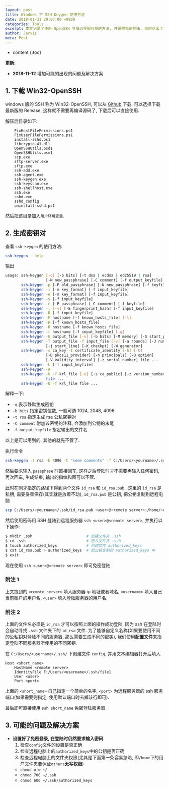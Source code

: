 ```yaml
---
layout: post
title: Windows 下 SSH-Keygen 使用方法
date: 2018-01-31 20:07:00 +0800
categories: Tools
excerpt: 本文记录了使用 OpenSSH 登陆远程服务器的方法, 并设置免密登陆. 同时给出了使用多个密钥登陆多个服务器的方法.
author: Jarvis
meta: Post
---
```


* content
{:toc}

**更新:**
* **2018-11-12** 增加可能的出现的问题及解决方案




## 1. 下载 Win32-OpenSSH

windows 版的 SSH 称为 Win32-OpenSSH,  可以从 [Github](https://github.com/PowerShell/Win32-OpenSSH) 下载. 可以选择下载最新版的 Release, 这样就不需要再编译源码了, 下载后可以直接使用.

解压后目录如下:
```
    FixHostFilePermissions.ps1
    FixUserFilePermissions.ps1
    install-sshd.ps1
    libcrypto-41.dll
    OpenSSHUtils.psd1
    OpenSSHUtils.psm1
    scp.exe
    sftp-server.exe
    sftp.exe
    ssh-add.exe
    ssh-agent.exe
    ssh-keygen.exe
    ssh-keyscan.exe
    ssh-shellhost.exe
    ssh.exe
    sshd.exe
    sshd_config
    uninstall-sshd.ps1
```

然后把该目录加入`用户环境变量`.

## 2. 生成密钥对

查看 `ssh-keygen` 的使用方法:

```bash
ssh-keygen --help
```

输出

```bash
usage: ssh-keygen [-q] [-b bits] [-t dsa | ecdsa | ed25519 | rsa]
                  [-N new_passphrase] [-C comment] [-f output_keyfile]
       ssh-keygen -p [-P old_passphrase] [-N new_passphrase] [-f keyfile]
       ssh-keygen -i [-m key_format] [-f input_keyfile]
       ssh-keygen -e [-m key_format] [-f input_keyfile]
       ssh-keygen -y [-f input_keyfile]
       ssh-keygen -c [-P passphrase] [-C comment] [-f keyfile]
       ssh-keygen -l [-v] [-E fingerprint_hash] [-f input_keyfile]
       ssh-keygen -B [-f input_keyfile]
       ssh-keygen -F hostname [-f known_hosts_file] [-l]
       ssh-keygen -H [-f known_hosts_file]
       ssh-keygen -R hostname [-f known_hosts_file]
       ssh-keygen -r hostname [-f input_keyfile] [-g]
       ssh-keygen -G output_file [-v] [-b bits] [-M memory] [-S start_point]
       ssh-keygen -T output_file -f input_file [-v] [-a rounds] [-J num_lines]
                  [-j start_line] [-K checkpt] [-W generator]
       ssh-keygen -s ca_key -I certificate_identity [-h] [-U]
                  [-D pkcs11_provider] [-n principals] [-O option]
                  [-V validity_interval] [-z serial_number] file ...
       ssh-keygen -L [-f input_keyfile]
       ssh-keygen -A
       ssh-keygen -k -f krl_file [-u] [-s ca_public] [-z version_number]
                  file ...
       ssh-keygen -Q -f krl_file file ...
```

解释一下:

* `-q` 表示静默生成密钥
* `-b bits` 指定密钥位数, 一般可选 1024, 2048, 4096
* `-t rsa` 指定生成 rsa 公私密钥对
* `-C comment` 附加该密钥的注释, 会添加到公钥的末尾
* `-f output_keyfile` 指定输出的文件名

以上是可以用到的, 其他的就先不管了.

执行命令

```bash
ssh-keygen -t rsa -b 4096 -C "some comments" -f C:/Users/<yourname>/.ssh/id_rsa
```

然后要求输入 `passphase` 时直接回车, 这样之后登陆时才不需要再输入任何密码, 再次回车, 生成结束, 输出的指纹和图可以不管.

此时在刚才指定的路径下得到两个文件 `id_rsa` 和 `id_rsa.pub` . 这里的 `id_rsa` 是私钥, 需要妥善保存(其实就是放着不动), `id_rsa.pub` 是公钥, 把公钥复制到远程电脑

```bash
scp C:/Users/<yourname>/.ssh/id_rsa.pub <user>@<remote server>:/home/<user>/.ssh
```

然后使用密码用 SSH 登陆到远程服务器 `ssh <user>@<remote server>`, 并执行以下操作:

```bash
$ mkdir .ssh                        # 创建文件夹 .ssh
$ cd .ssh                           # 进入文件夹 .ssh
$ touch authorized_keys             # 创建文件 authorized_keys
$ cat id_rsa.pub > authorized_keys  # 把公钥复制到 authorized_keys 中
$ exit
```

现在使用 `ssh <user>@<remote server>` 即可免密登陆.

### 附注 1

上文提到的 `<remote server>` 填入服务器 ip 地址或者域名, `<username>` 填入自己当前账户的用户名, `<user>` 填入登陆服务器的用户名.

### 附注 2

上面的文件名必须是 `id_rsa` 才可以按照上面的操作成功登陆, 因为 ssh 在登陆时会自动寻找 `.ssh` 文件夹下的 `id_rsa` 文件. 为了能够自定义名称(如果要使用不同的公私钥对登陆不同的服务器, 那么需要生成不同的密钥), 我们使用**配置文件**来指定登陆不同服务器所使用的不同密钥. 

在 `C:/Users/<username>/.ssh/` 下创建文件 `config`, 并用文本编辑器打开后填入

```
Host <short_name>
    HostName <remote server>
    IdentityFile F:/Users/<username>/.ssh/file1
    User <user>
    Port <port>
```

上面的 `<short_name>` 自己指定一个简单的名字, `<port>` 为远程服务器的 ssh 服务端口(如果需要则指定, 使用默认端口时去掉该行即可).

最后即可直接使用 `ssh short_name` 免密登陆服务器.

## 3. 可能的问题及解决方案

* **设置好了免密登录, 在登陆时仍然要求输入密码.** 
  1. 检查`config`文件的设置是否正确
  2. 检查远程电脑上的`authorized_keys`中的公钥是否正确
  3. 检查远程电脑上的文件夹权限(尤其是下面第一条容易忽略, 即`/home`下的用户文件夹要保证`others`**无写权限**)
    * `chmod o-w ~/`
    * `chmod 700 ~/.ssh`
    * `chmod 600 ~/.ssh/authorized_keys`
